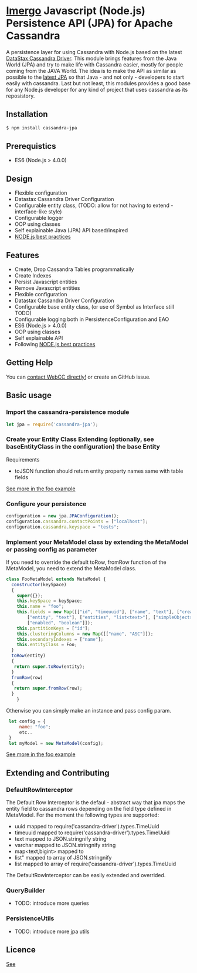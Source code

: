 # [Imergo](https://imergo.com/solutions/imergo.html) Javascript (Node.js) Persistence API (JPA) for Apache Cassandra

A persistence layer for using Cassandra with Node.js based on the latest [DataStax Cassandra Driver](https://blog.risingstack.com/node-js-best-practices/ ). 
This module brings features from the Java World (JPA) and try to make life with Cassandra easier, mostly for people coming from the JAVA World.
The idea is to make the API as similar as possible to the [latest JPA](http://download.oracle.com/otndocs/jcp/persistence-2_1-fr-eval-spec/index.html) so that Java - and not only - developers to start easily with cassandra. Last but not least, this modules provides a good base for any Node.js developer for any kind of project that uses cassandra as its reposistory.

## Installation

```bash
$ npm install cassandra-jpa
```
## Prerequistics
-  ES6 (Node.js > 4.0.0)

## Design

- Flexible configuration
 - Datastax Cassandra Driver Configuration
 - Configurable entity class, (TODO: allow for not having to extend - interface-like style) 
 - Configurable logger
- OOP using classes
- Self explainable Java (JPA) API based/inspired
- [NODE.js best practices](https://blog.risingstack.com/node-js-best-practices/ "RisingStack Engineering Blog")

## Features

- Create, Drop Cassandra Tables programmatically
- Create Indexes
- Persist Javascript entities
- Remove Javascript entities
- Flexible configuration
 - Datastax Cassandra Driver Configuration
 - Configurable base entity class, (or use of Symbol as Interface still TODO) 
 - Configurable logging both in PersistenceConfiguration and EAO
- ES6 (Node.js > 4.0.0)
- OOP using classes
- Self explainable API
- Following [NODE.js best practices](https://blog.risingstack.com/node-js-best-practices/ "RisingStack Engineering Blog")

## Getting Help

You can  [contact WebCC directly!](http://www.imergo.com) or create an GitHub issue.


## Basic usage

### Import the cassandra-persistence module

```javascript
let jpa = require('cassandra-jpa');
```

### Create your Entity Class Extending (optionally, see baseEntityClass in the configuration) the base Entity

Requirements

- toJSON function should return entity property names same with table fields

[See more in the foo example](./examples/Foo.js)

### Configure your persistence

```javascript
configuration = new jpa.JPAConfiguration();
configuration.cassandra.contactPoints = ["localhost"];
configuration.cassandra.keyspace = "tests";
```

### Implement your MetaModel class by extending the MetaModel or passing config as parameter

If you need to override the default toRow, fromRow function of the MetaModel, you need to extend the MetaModel class.

```javascript
class FooMetaModel extends MetaModel {
  constructor(keySpace)
  {
    super({});
    this.keySpace = keySpace;
    this.name = "foo";
    this.fields = new Map([["id", "timeuuid"], ["name", "text"], ["created", "timeuuid"],
        ["entity", "text"], ["entities", "list<text>"], ["simpleObjects", "list<text>"],
        ["enabled", "boolean"]]);
    this.partitionKeys = ["id"];
    this.clusteringColumns = new Map([["name", "ASC"]]);
    this.secondaryIndexes = ["name"];
    this.entityClass = Foo;
  }
  toRow(entity)
  {
   return super.toRow(entity);
  }
  fromRow(row)
  {
   return super.fromRow(row);
  }
    }
```

Otherwise you can simply make an instance and pass config param.

```javascript
 let config = {
     name: "foo";
     etc..
 }
 let myModel = new MetaModel(config);
```

[See more in the foo example](./examples/FooMetaModel.js)

## Extending and Contributing

### DefaultRowInterceptor

The Default Row Interceptor is the defaul - abstract way that jpa maps the entity field to cassandra rows depending on the field type defined in MetaModel. For the moment the following types are supported:

- uuid mapped to require('cassandra-driver').types.TimeUuid
- timeuuid mapped to require('cassandra-driver').types.TimeUuid
- text mapped to JSON.stringnify string
- varchar mapped to JSON.stringnify string
- map<text,bigint> mapped to 
- list<text>" mapped to array of JSON.stringnify
- list<timeuuid> mapped to array of require('cassandra-driver').types.TimeUuid
 
The DefaultRowInterceptor can be easily extended and overrided. 

### QueryBuilder

- TODO: introduce more queries

### PersistenceUtils

- TODO: introduce more jpa utils


## Licence

[See](./LICENSE.md)
